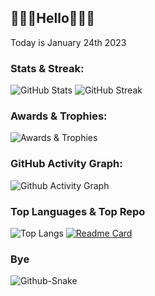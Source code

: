 ## 👋👋👋Hello👋👋👋
Today is January 24th 2023
### Stats & Streak:
![GitHub Stats](https://github-readme-stats.vercel.app/api?username=xwillxu&theme=react)
![GitHub Streak](https://streak-stats.demolab.com?user=xwillxu&theme=react&hide_border=true&date_format=M%20j%5B%2C%20Y%5D&currStreakNum=FFFFFF&sideNums=FFFFFF&currStreakLabel=2982C184&sideLabels=2982C184)

### Awards & Trophies:
![Awards & Trophies](https://github-profile-trophy.vercel.app/?username=xwillxu&theme=react)

### GitHub Activity Graph:
![Github Activity Graph](https://github-readme-activity-graph.cyclic.app/graph?username=xwillxu&theme=react-dark)

### Top Languages & Top Repo
![Top Langs](https://github-readme-stats.vercel.app/api/top-langs/?username=anuraghazra&layout=compact&theme=react)
[![Readme Card](https://github-readme-stats.vercel.app/api/pin/?username=xwillxu&repo=Python-Arcade&theme=react)](https://github.com/xwillxu/Python-Arcade)


### Bye
![Github-Snake](https://fwtbbmf399.execute-api.us-east-1.amazonaws.com/Prod/svg?source=https://raw.githubusercontent.com/xwillxu/xwillxu/master/main.yml&name=github-contribution-grid-snake.svg)
